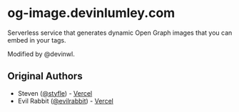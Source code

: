 # og-image.devinlumley.com

Serverless service that generates dynamic Open Graph images that you can embed in your <meta> tags.

Modified by @devinwl.

## Original Authors

- Steven ([@styfle](https://twitter.com/styfle)) - [Vercel](https://vercel.com)
- Evil Rabbit ([@evilrabbit](https://twitter.com/evilrabbit_)) - [Vercel](https://vercel.com)
